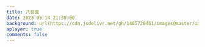 ```yaml
---
title: 八音盒
date: 2023-05-14 21:30:00
background: url(https://cdn.jsdelivr.net/gh/1405720461/images@master/img/music_bg.webp)
aplayer: true
comments: false
---
```


<div id="aplayer-oSEOhviA" class="aplayer aplayer-tag-marker meting-tag-marker" data-id="2733900165" data-server="netease" data-type="playlist" data-mode="random" data-autoplay="false" data-listmaxheight="612px" data-preload="auto" data-theme="#e3f2f5" data-volume="0.4" mutex="true"></div>
